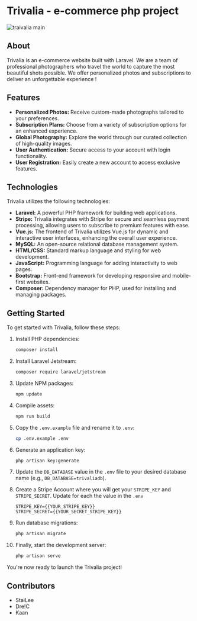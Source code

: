 # Trivalia - e-commerce php project

![traivalia main](https://github.com/StaiLee/Trivalia/assets/102300908/ea941983-ca7f-4dda-90a9-4a160e6e7614)


## About

Trivalia is an e-commerce website built with Laravel. We are a team of professional photographers who travel the world to capture the most beautiful shots possible. We offer personalized photos and subscriptions to deliver an unforgettable experience !

## Features

- **Personalized Photos:** Receive custom-made photographs tailored to your preferences.
- **Subscription Plans:** Choose from a variety of subscription options for an enhanced experience.
- **Global Photography:** Explore the world through our curated collection of high-quality images.
- **User Authentication:** Secure access to your account with login functionality.
- **User Registration:** Easily create a new account to access exclusive features.


## Technologies

Trivalia utilizes the following technologies:

- **Laravel:** A powerful PHP framework for building web applications.
- **Stripe:** Trivalia integrates with Stripe for secure and seamless payment processing, allowing users to subscribe to premium features with ease.
- **Vue.js:** The frontend of Trivalia utilizes Vue.js for dynamic and interactive user interfaces, enhancing the overall user experience.
- **MySQL:** An open-source relational database management system.
- **HTML/CSS:** Standard markup language and styling for web development.
- **JavaScript:** Programming language for adding interactivity to web pages.
- **Bootstrap:** Front-end framework for developing responsive and mobile-first websites.
- **Composer:** Dependency manager for PHP, used for installing and managing packages.

## Getting Started

To get started with Trivalia, follow these steps:

1. Install PHP dependencies:
    ```bash
    composer install
    ```

2. Install Laravel Jetstream:
    ```bash
    composer require laravel/jetstream
    ```

3. Update NPM packages:
    ```bash
    npm update
    ```

4. Compile assets:
    ```bash
    npm run build
    ```

5. Copy the `.env.example` file and rename it to `.env`:
    ```bash
    cp .env.example .env
    ```

6. Generate an application key:
    ```bash
    php artisan key:generate
    ```

7. Update the `DB_DATABASE` value in the `.env` file to your desired database name (e.g., `DB_DATABASE=trivaliadb`).

8. Create a Stripe Account where you will get your `STRIPE_KEY` and `STRIPE_SECRET`. Update for each the value in the `.env`
    ```env
    STRIPE_KEY={{YOUR_STRIPE_KEY}}
    STRIPE_SECRET={{YOUR_SECRET_STRIPE_KEY}}
    ```

10. Run database migrations:
    ```bash
    php artisan migrate
    ```

11. Finally, start the development server:
    ```bash
    php artisan serve
    ```

You're now ready to launch the Trivalia project!

## Contributors

- StaiLee
- Dre!C
- Kaan


